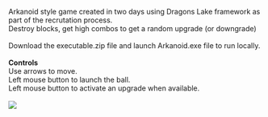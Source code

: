 Arkanoid style game created in two days using Dragons Lake framework as part of the recrutation process.
\
Destroy blocks, get high combos to get a random upgrade (or downgrade)
\
\
Download the executable.zip file and launch Arkanoid.exe file to run locally.
\
\
**Controls**
\
Use arrows to move.
\
Left mouse button to launch the ball.
\
Left mouse button to activate an upgrade when available.
\
\
![](https://github.com/TadeuszZamachowski/Arkanoid/blob/master/gameplay.gif)

